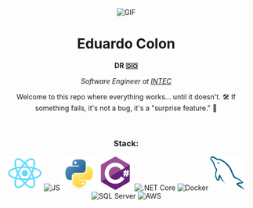<!DOCTYPE html>
<html lang="en">
<head>
    <meta charset="UTF-8">
    <meta name="viewport" content="width=device-width, initial-scale=1.0">
</head>
<body>
    <div align="center">
        <img src="https://media2.giphy.com/media/v1.Y2lkPTc5MGI3NjExbW1nc2IycjN3MjNrYmxzaG1jcmxxbnFncDYxdXY0aDlvN2FqcGFjMyZlcD12MV9pbnRlcm5hbF9naWZfYnlfaWQmY3Q9Zw/51AhgeKNAamtcmcpGx/giphy.gif" alt="GIF" width="300"/>
        <h1>Eduardo Colon</h1>
        <p><b>DR 🇩🇴</b></p> 
        <p><em>Software Engineer at <a href="https://www.intec.edu.do" target="_blank">INTEC</a></em></p>
        <p>Welcome to this repo where everything works... until it doesn't. 🛠️ If something fails, it's not a bug, it's a "surprise feature." 🥳</p>
    </div>
        <br>
    <div align="center">
        <h3>Stack:</h3>
        <div class="languages-tools">
            <img src="https://raw.githubusercontent.com/devicons/devicon/master/icons/react/react-original.svg" title="React" height="70"/>
            <img src="https://cdn.jsdelivr.net/gh/devicons/devicon@latest/icons/javascript/javascript-plain.svg" title="JS" height="70"/>
            <img src="https://raw.githubusercontent.com/devicons/devicon/master/icons/python/python-original.svg" title="Python" height="70"/>
            <img src="https://raw.githubusercontent.com/devicons/devicon/master/icons/csharp/csharp-original.svg" title="C#" height="70"/>
            <img src="https://cdn.jsdelivr.net/gh/devicons/devicon@latest/icons/dotnetcore/dotnetcore-original.svg" title=".NET Core" height="70"/>
            <img src="https://cdn.jsdelivr.net/gh/devicons/devicon@latest/icons/docker/docker-original.svg" title="Docker" height="70"/>
            <img src="https://raw.githubusercontent.com/devicons/devicon/master/icons/mysql/mysql-original.svg" title="MySQL" height="70"/>
            <img src="https://cdn.jsdelivr.net/gh/devicons/devicon@latest/icons/microsoftsqlserver/microsoftsqlserver-original.svg" title="SQL Server" height="60"/>
            <img src="https://cdn.jsdelivr.net/gh/devicons/devicon@latest/icons/amazonwebservices/amazonwebservices-plain-wordmark.svg" title="AWS" height="70"/>
        </div>
    </div>
</body>
</html>
